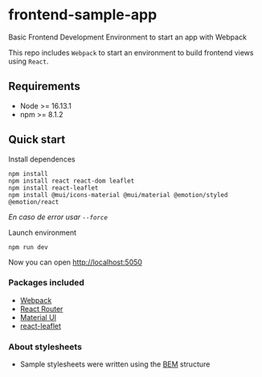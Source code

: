 # frontend-sample-app

Basic Frontend Development Environment to start an app with Webpack

This repo includes `Webpack` to start an environment to build frontend views using `React`.

## Requirements

- Node >= 16.13.1
- npm >= 8.1.2

## Quick start

Install dependences

```
npm install
npm install react react-dom leaflet
npm install react-leaflet
npm install @mui/icons-material @mui/material @emotion/styled @emotion/react
```

*En caso de error usar ```--force```*

Launch environment

```
npm run dev
```

Now you can open <http://localhost:5050>

### Packages included

- [Webpack](https://webpack.js.org/)
- [React Router](https://reactrouter.com/en/main)
- [Material UI](https://mui.com/material-ui/getting-started/usage/)
- [react-leaflet](https://react-leaflet.js.org/)

### About stylesheets

- Sample stylesheets were written using the [BEM](https://getbem.com/) structure
